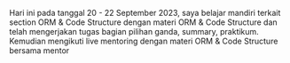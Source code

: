 Hari ini pada tanggal 20 - 22 September 2023, saya belajar mandiri terkait section ORM & Code Structure dengan materi ORM & Code Structure dan telah mengerjakan tugas bagian pilihan ganda, summary, praktikum.
Kemudian mengikuti live mentoring dengan materi ORM & Code Structure bersama mentor